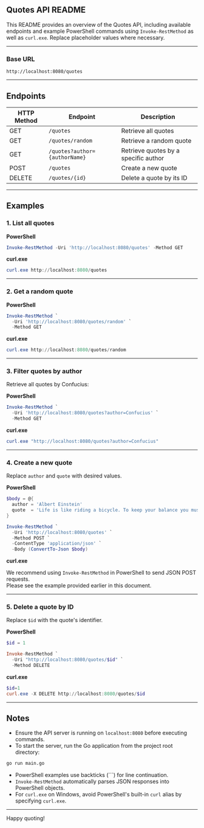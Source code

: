 ## Quotes API README

This README provides an overview of the Quotes API, including available endpoints and example PowerShell commands using `Invoke-RestMethod` as well as `curl.exe`. Replace placeholder values where necessary.

---

### Base URL

```
http://localhost:8080/quotes
```

---

## Endpoints

| HTTP Method | Endpoint                      | Description                          |
| ----------- | ----------------------------- | ------------------------------------ |
| GET         | `/quotes`                     | Retrieve all quotes                  |
| GET         | `/quotes/random`              | Retrieve a random quote              |
| GET         | `/quotes?author={authorName}` | Retrieve quotes by a specific author |
| POST        | `/quotes`                     | Create a new quote                   |
| DELETE      | `/quotes/{id}`                | Delete a quote by its ID             |

---

## Examples

### 1. List all quotes

**PowerShell**

```powershell
Invoke-RestMethod -Uri 'http://localhost:8080/quotes' -Method GET
```

**curl.exe**

```powershell
curl.exe http://localhost:8080/quotes
```

---

### 2. Get a random quote

**PowerShell**

```powershell
Invoke-RestMethod `
  -Uri 'http://localhost:8080/quotes/random' `
  -Method GET
```

**curl.exe**

```powershell
curl.exe http://localhost:8080/quotes/random
```

---

### 3. Filter quotes by author

Retrieve all quotes by Confucius:

**PowerShell**

```powershell
Invoke-RestMethod `
  -Uri 'http://localhost:8080/quotes?author=Confucius' `
  -Method GET
```

**curl.exe**

```powershell
curl.exe "http://localhost:8080/quotes?author=Confucius"
```

---

### 4. Create a new quote

Replace `author` and `quote` with desired values.

**PowerShell**

```powershell
$body = @{
  author = 'Albert Einstein'
  quote  = 'Life is like riding a bicycle. To keep your balance you must keep moving.'
}

Invoke-RestMethod `
  -Uri 'http://localhost:8080/quotes' `
  -Method POST `
  -ContentType 'application/json' `
  -Body (ConvertTo-Json $body)
```

**curl.exe**

We recommend using `Invoke-RestMethod` in PowerShell to send JSON POST requests.  
Please see the example provided earlier in this document.

---

### 5. Delete a quote by ID

Replace `$id` with the quote's identifier.

**PowerShell**

```powershell
$id = 1

Invoke-RestMethod `
  -Uri "http://localhost:8080/quotes/$id" `
  -Method DELETE
```

**curl.exe**

```powershell
$id=1
curl.exe -X DELETE http://localhost:8080/quotes/$id
```

---

## Notes

* Ensure the API server is running on `localhost:8080` before executing commands.
* To start the server, run the Go application from the project root directory:

```bash
go run main.go
```
* PowerShell examples use backticks (\`\`\`) for line continuation.
* `Invoke-RestMethod` automatically parses JSON responses into PowerShell objects.
* For `curl.exe` on Windows, avoid PowerShell's built-in `curl` alias by specifying `curl.exe`.

---

Happy quoting!
